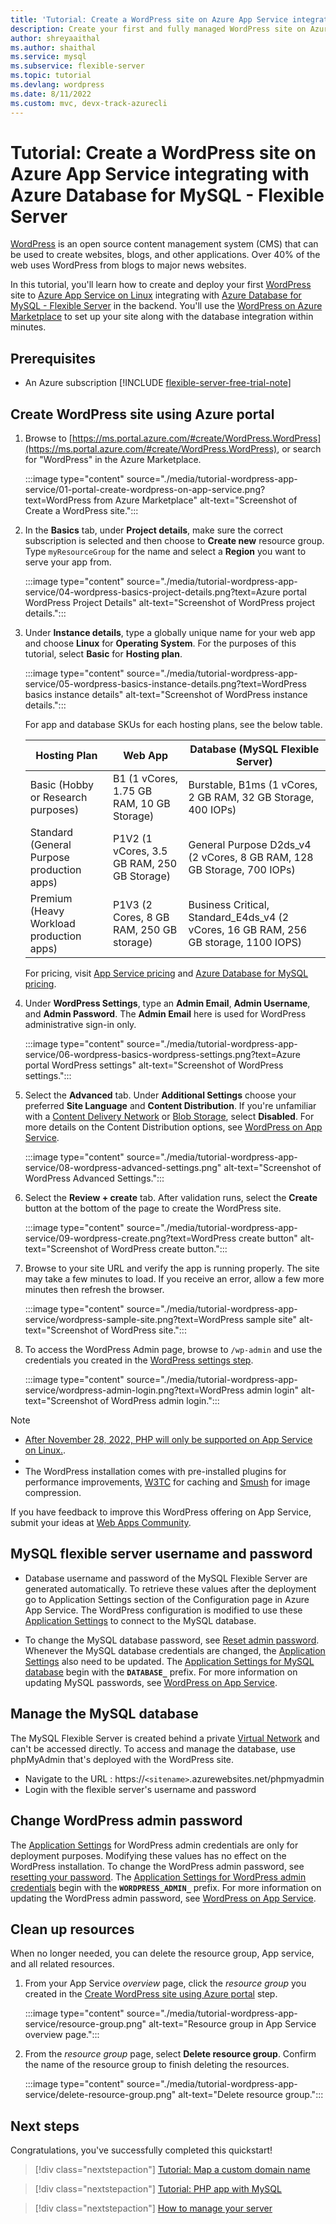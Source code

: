 ```yaml
---
title: 'Tutorial: Create a WordPress site on Azure App Service integrating with Azure Database for MySQL - Flexible Server'
description: Create your first and fully managed WordPress site on Azure App Service and integrate with Azure Database for MySQL - Flexible Server in minutes.
author: shreyaaithal
ms.author: shaithal
ms.service: mysql
ms.subservice: flexible-server
ms.topic: tutorial
ms.devlang: wordpress
ms.date: 8/11/2022
ms.custom: mvc, devx-track-azurecli
---
```


# Tutorial: Create a WordPress site on Azure App Service integrating with Azure Database for MySQL - Flexible Server

[WordPress](https://www.wordpress.org) is an open source content management system (CMS) that can be used to create websites, blogs, and other applications. Over 40% of the web uses WordPress from blogs to major news websites.

In this tutorial, you'll learn how to create and deploy your first [WordPress](https://www.wordpress.org) site to [Azure App Service on Linux](../../app-service/overview.md#app-service-on-linux) integrating with [Azure Database for MySQL - Flexible Server]() in the backend. You'll use the [WordPress on Azure Marketplace](https://azuremarketplace.microsoft.com/marketplace/apps/WordPress.WordPress?tab=Overview) to set up your site along with the database integration within minutes.

## Prerequisites

- An Azure subscription [!INCLUDE [flexible-server-free-trial-note](../includes/flexible-server-free-trial-note.md)]


## Create WordPress site using Azure portal

1. Browse to [https://ms.portal.azure.com/#create/WordPress.WordPress](https://ms.portal.azure.com/#create/WordPress.WordPress), or search for "WordPress" in the Azure Marketplace.

    :::image type="content" source="./media/tutorial-wordpress-app-service/01-portal-create-wordpress-on-app-service.png?text=WordPress from Azure Marketplace" alt-text="Screenshot of Create a WordPress site.":::

1. In the **Basics** tab, under **Project details**, make sure the correct subscription is selected and then choose to **Create new** resource group. Type `myResourceGroup` for the name and select a **Region** you want to serve your app from.

     :::image type="content" source="./media/tutorial-wordpress-app-service/04-wordpress-basics-project-details.png?text=Azure portal WordPress Project Details" alt-text="Screenshot of WordPress project details.":::

1. Under **Instance details**, type a globally unique name for your web app and choose **Linux** for **Operating System**. For the purposes of this tutorial, select **Basic** for **Hosting plan**. 

     :::image type="content" source="./media/tutorial-wordpress-app-service/05-wordpress-basics-instance-details.png?text=WordPress basics instance details" alt-text="Screenshot of WordPress instance details.":::

    For app and database SKUs for each hosting plans, see the below table. 
    
    | **Hosting Plan** | **Web App** | **Database (MySQL Flexible Server)** |
    |---|---|---|
    |Basic (Hobby or Research purposes) | B1 (1 vCores, 1.75 GB RAM, 10 GB Storage) | Burstable, B1ms (1 vCores, 2 GB RAM, 32 GB Storage, 400 IOPs) |
    |Standard (General Purpose production apps)| P1V2 (1 vCores, 3.5 GB RAM, 250 GB Storage)| General Purpose D2ds_v4 (2 vCores, 8 GB RAM, 128 GB Storage, 700 IOPs)|
    |Premium (Heavy Workload production apps) | P1V3 (2 Cores, 8 GB RAM, 250 GB storage) | Business Critical, Standard_E4ds_v4 (2 vCores, 16 GB RAM, 256 GB storage, 1100 IOPS) |

    For pricing, visit [App Service pricing](https://azure.microsoft.com/pricing/details/app-service/linux/) and [Azure Database for MySQL pricing](https://azure.microsoft.com/pricing/details/mysql/flexible-server/). 

1. <a name="wordpress-settings"></a>Under **WordPress Settings**, type an **Admin Email**, **Admin Username**, and **Admin Password**. The **Admin Email** here is used for WordPress administrative sign-in only.

     :::image type="content" source="./media/tutorial-wordpress-app-service/06-wordpress-basics-wordpress-settings.png?text=Azure portal WordPress settings" alt-text="Screenshot of WordPress settings.":::

1. Select the **Advanced** tab. Under **Additional Settings** choose your preferred **Site Language** and  **Content Distribution**. If you're unfamiliar with a [Content Delivery Network](../../cdn/cdn-overview.md) or [Blob Storage](../../storage/blobs/storage-blobs-overview.md), select **Disabled**. For more details on the Content Distribution options, see [WordPress on App Service](https://azure.github.io/AppService/2022/02/23/WordPress-on-App-Service-Public-Preview.html).

    :::image type="content" source="./media/tutorial-wordpress-app-service/08-wordpress-advanced-settings.png" alt-text="Screenshot of WordPress Advanced Settings.":::

1. Select the **Review + create** tab. After validation runs, select the **Create** button at the bottom of the page to create the WordPress site.
 
    :::image type="content" source="./media/tutorial-wordpress-app-service/09-wordpress-create.png?text=WordPress create button" alt-text="Screenshot of WordPress create button.":::

1. Browse to your site URL and verify the app is running properly. The site may take a few minutes to load. If you receive an error, allow a few more minutes then refresh the browser.

    :::image type="content" source="./media/tutorial-wordpress-app-service/wordpress-sample-site.png?text=WordPress sample site" alt-text="Screenshot of WordPress site.":::

1. To access the WordPress Admin page, browse to `/wp-admin` and use the credentials you created in the [WordPress settings step](#wordpress-settings).

    :::image type="content" source="./media/tutorial-wordpress-app-service/wordpress-admin-login.png?text=WordPress admin login" alt-text="Screenshot of WordPress admin login.":::

> [!NOTE]
> - [After November 28, 2022, PHP will only be supported on App Service on Linux.](https://github.com/Azure/app-service-linux-docs/blob/master/Runtime_Support/php_support.md#end-of-life-for-php-74).
> - 
> - The WordPress installation comes with pre-installed plugins for performance improvements, [W3TC](https://wordpress.org/plugins/w3-total-cache/) for caching and [Smush](https://wordpress.org/plugins/wp-smushit/) for image compression.
>  
> If you have feedback to improve this WordPress offering on App Service, submit your ideas at [Web Apps Community](https://feedback.azure.com/d365community/forum/b09330d1-c625-ec11-b6e6-000d3a4f0f1c).


## MySQL flexible server username and password

- Database username and password of the MySQL Flexible Server are generated automatically. To retrieve these values after the deployment go to Application Settings section of the Configuration page in Azure App Service. The WordPress configuration is modified to use these [Application Settings](../../app-service/reference-app-settings.md#wordpress) to connect to the MySQL database.

- To change the MySQL database password, see [Reset admin password](how-to-manage-server-portal.md#reset-admin-password). Whenever the MySQL database credentials are changed, the [Application Settings](../../app-service/reference-app-settings.md#wordpress) also need to be updated. The [Application Settings for MySQL database](../../app-service/reference-app-settings.md#wordpress) begin with the **`DATABASE_`** prefix. For more information on updating MySQL passwords, see [WordPress on App Service](https://azure.github.io/AppService/2022/02/23/WordPress-on-App-Service-Public-Preview.html#known-limitations).

## Manage the MySQL database

The MySQL Flexible Server is created behind a private [Virtual Network](../../virtual-network/virtual-networks-overview.md) and can't be accessed directly. To access and manage the database, use phpMyAdmin that's deployed with the WordPress site. 
- Navigate to the URL : https://`<sitename>`.azurewebsites.net/phpmyadmin
- Login with the flexible server's username and password

## Change WordPress admin password

The [Application Settings](../../app-service/reference-app-settings.md#wordpress) for WordPress admin credentials are only for deployment purposes. Modifying these values has no effect on the WordPress installation. To change the WordPress admin password, see [resetting your password](https://wordpress.org/support/article/resetting-your-password/#to-change-your-password). The [Application Settings for WordPress admin credentials](../../app-service/reference-app-settings.md#wordpress) begin with the **`WORDPRESS_ADMIN_`** prefix. For more information on updating the WordPress admin password, see [WordPress on App Service](https://azure.github.io/AppService/2022/02/23/WordPress-on-App-Service-Public-Preview.html#known-limitations).

## Clean up resources

When no longer needed, you can delete the resource group, App service, and all related resources.

1. From your App Service *overview* page, click the *resource group* you created in the [Create WordPress site using Azure portal](#create-wordpress-site-using-azure-portal) step.

    :::image type="content" source="./media/tutorial-wordpress-app-service/resource-group.png" alt-text="Resource group in App Service overview page.":::

1. From the *resource group* page, select **Delete resource group**. Confirm the name of the resource group to finish deleting the resources.

    :::image type="content" source="./media/tutorial-wordpress-app-service/delete-resource-group.png" alt-text="Delete resource group.":::

## Next steps

Congratulations, you've successfully completed this quickstart!

> [!div class="nextstepaction"]
> [Tutorial: Map a custom domain name](../../app-service/app-service-web-tutorial-custom-domain.md)

> [!div class="nextstepaction"]
> [Tutorial: PHP app with MySQL](tutorial-php-database-app.md)

> [!div class="nextstepaction"]
> [How to manage your server](how-to-manage-server-cli.md)

